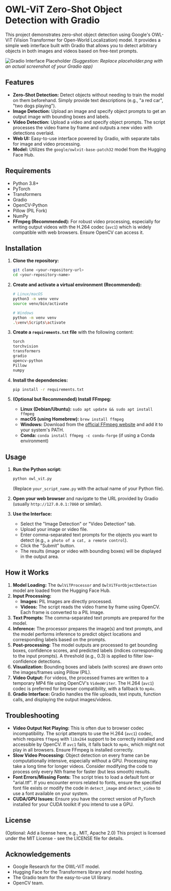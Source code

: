 # OWL-ViT Zero-Shot Object Detection with Gradio

This project demonstrates zero-shot object detection using Google's OWL-ViT (Vision Transformer for Open-World Localization) model. It provides a simple web interface built with Gradio that allows you to detect arbitrary objects in both images and videos based on free-text prompts.

![Gradio Interface Placeholder](placeholder.png)
*(Suggestion: Replace placeholder.png with an actual screenshot of your Gradio app)*

## Features

*   **Zero-Shot Detection:** Detect objects without needing to train the model on them beforehand. Simply provide text descriptions (e.g., "a red car", "two dogs playing").
*   **Image Detection:** Upload an image and specify object prompts to get an output image with bounding boxes and labels.
*   **Video Detection:** Upload a video and specify object prompts. The script processes the video frame by frame and outputs a new video with detections overlaid.
*   **Web UI:** Easy-to-use interface powered by Gradio, with separate tabs for image and video processing.
*   **Model:** Utilizes the `google/owlvit-base-patch32` model from the Hugging Face Hub.

## Requirements

*   Python 3.8+
*   PyTorch
*   Transformers
*   Gradio
*   OpenCV-Python
*   Pillow (PIL Fork)
*   NumPy
*   **FFmpeg (Recommended):** For robust video processing, especially for writing output videos with the H.264 codec (`avc1`) which is widely compatible with web browsers. Ensure OpenCV can access it.

## Installation

1.  **Clone the repository:**
    ```bash
    git clone <your-repository-url>
    cd <your-repository-name>
    ```

2.  **Create and activate a virtual environment (Recommended):**
    ```bash
    # Linux/macOS
    python3 -m venv venv
    source venv/bin/activate

    # Windows
    python -m venv venv
    .\venv\Scripts\activate
    ```

3.  **Create a `requirements.txt` file** with the following content:
    ```txt
    torch
    torchvision
    transformers
    gradio
    opencv-python
    Pillow
    numpy
    ```

4.  **Install the dependencies:**
    ```bash
    pip install -r requirements.txt
    ```

5.  **(Optional but Recommended) Install FFmpeg:**
    *   **Linux (Debian/Ubuntu):** `sudo apt update && sudo apt install ffmpeg`
    *   **macOS (using Homebrew):** `brew install ffmpeg`
    *   **Windows:** Download from the [official FFmpeg website](https://ffmpeg.org/download.html) and add it to your system's PATH.
    *   **Conda:** `conda install ffmpeg -c conda-forge` (if using a Conda environment)

## Usage

1.  **Run the Python script:**
    ```bash
    python owl_vit.py
    ```
    (Replace `your_script_name.py` with the actual name of your Python file).

2.  **Open your web browser** and navigate to the URL provided by Gradio (usually `http://127.0.0.1:7860` or similar).

3.  **Use the Interface:**
    *   Select the "Image Detection" or "Video Detection" tab.
    *   Upload your image or video file.
    *   Enter comma-separated text prompts for the objects you want to detect (e.g., `a photo of a cat, a remote control`).
    *   Click the "Submit" button.
    *   The results (image or video with bounding boxes) will be displayed in the output area.

## How it Works

1.  **Model Loading:** The `OwlViTProcessor` and `OwlViTForObjectDetection` model are loaded from the Hugging Face Hub.
2.  **Input Processing:**
    *   **Images:** PIL Images are directly processed.
    *   **Videos:** The script reads the video frame by frame using OpenCV. Each frame is converted to a PIL Image.
3.  **Text Prompts:** The comma-separated text prompts are prepared for the model.
4.  **Inference:** The processor prepares the image(s) and text prompts, and the model performs inference to predict object locations and corresponding labels based on the prompts.
5.  **Post-processing:** The model outputs are processed to get bounding boxes, confidence scores, and predicted labels (indices corresponding to the input prompts). A threshold (e.g., 0.3) is applied to filter low-confidence detections.
6.  **Visualization:** Bounding boxes and labels (with scores) are drawn onto the images/frames using Pillow (PIL).
7.  **Video Output:** For videos, the processed frames are written to a temporary MP4 file using OpenCV's `VideoWriter`. The H.264 (`avc1`) codec is preferred for browser compatibility, with a fallback to `mp4v`.
8.  **Gradio Interface:** Gradio handles the file uploads, text inputs, function calls, and displaying the output images/videos.

## Troubleshooting

*   **Video Output Not Playing:** This is often due to browser codec incompatibility. The script attempts to use the H.264 (`avc1`) codec, which requires `ffmpeg` with `libx264` support to be correctly installed and accessible by OpenCV. If `avc1` fails, it falls back to `mp4v`, which might not play in all browsers. Ensure FFmpeg is installed correctly.
*   **Slow Video Processing:** Object detection on every frame can be computationally intensive, especially without a GPU. Processing may take a long time for longer videos. Consider modifying the code to process only every Nth frame for faster (but less smooth) results.
*   **Font Errors/Missing Fonts:** The script tries to load a default font or "arial.ttf". If you encounter errors related to fonts, ensure the specified font file exists or modify the code in `detect_image` and `detect_video` to use a font available on your system.
*   **CUDA/GPU Issues:** Ensure you have the correct version of PyTorch installed for your CUDA toolkit if you intend to use a GPU.

## License

(Optional: Add a license here, e.g., MIT, Apache 2.0)
This project is licensed under the MIT License - see the LICENSE file for details.

## Acknowledgements

*   Google Research for the OWL-ViT model.
*   Hugging Face for the Transformers library and model hosting.
*   The Gradio team for the easy-to-use UI library.
*   OpenCV team.